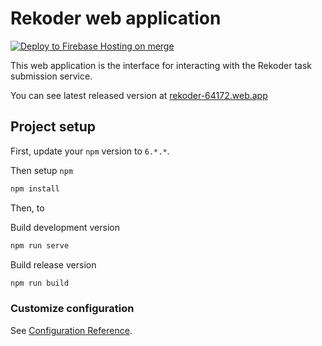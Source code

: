 # Rekoder web application

[![Deploy to Firebase Hosting on merge](https://github.com/hse-java-projectx/web-app/actions/workflows/firebase-hosting-merge.yml/badge.svg)](https://github.com/hse-java-projectx/web-app/actions/workflows/firebase-hosting-merge.yml)

This web application is the interface for interacting with the Rekoder task submission service.

You can see latest released version at [rekoder-64172.web.app]

## Project setup

First, update your `npm` version to `6.*.*`.

Then setup `npm`

```bash
npm install
```

Then, to

Build development version

```bash
npm run serve
```

Build release version

```bash
npm run build
```

### Customize configuration

See [Configuration Reference](https://cli.vuejs.org/config/).

[rekoder-64172.web.app]: https://rekoder-64172.web.app
